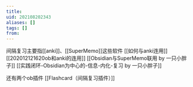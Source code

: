 ```yaml
---
title: 
uid: 202108202343
aliases: []
tags: []
from: 
---
```

间隔复习主要指[[anki]]、[[SuperMemo]]这些软件
[[如何与anki连用]]
[[202012121620ob和anki的连用]]
[[Obsidian与SuperMemo联用 by 一只小胖子]]
[[实践闭环-Obsidian为中心的-信息-内化-复习  by 一只小胖子]]

还有两个ob插件
[[Flashcard（间隔复习插件）]]
